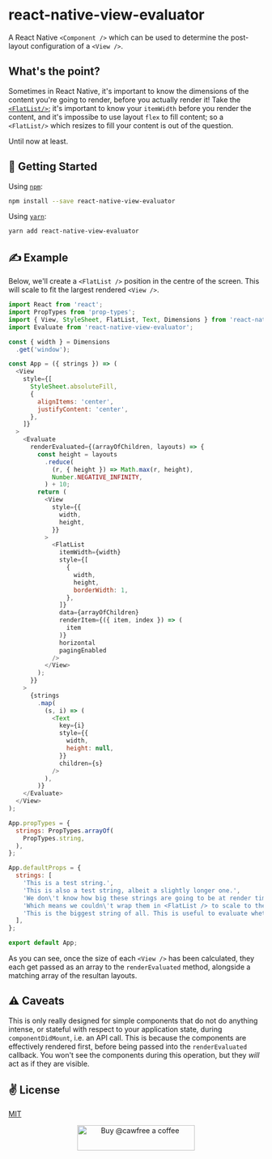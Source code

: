 # react-native-view-evaluator
A React Native `<Component />` which can be used to determine the post-layout configuration of a `<View />`.

## What's the point?
Sometimes in React Native, it's important to know the dimensions of the content you're going to render, before you actually render it! Take the [`<FlatList/>`](https://facebook.github.io/react-native/docs/flatlist.html); it's important to know your `itemWidth` before you render the content, and it's impossibe to use layout `flex` to fill content; so a `<FlatList/>` which resizes to fill your content is out of the question.

Until now at least.

## 🚀 Getting Started

Using [`npm`]():

```sh
npm install --save react-native-view-evaluator
```

Using [`yarn`]():

```sh
yarn add react-native-view-evaluator
```

## ✍️ Example

Below, we'll create a `<FlatList />` position in the centre of the screen. This will scale to fit the largest rendered `<View />`.

```javascript
import React from 'react';
import PropTypes from 'prop-types';
import { View, StyleSheet, FlatList, Text, Dimensions } from 'react-native';
import Evaluate from 'react-native-view-evaluator';

const { width } = Dimensions
  .get('window');

const App = ({ strings }) => (
  <View
    style={[
      StyleSheet.absoluteFill,
      {
        alignItems: 'center',
        justifyContent: 'center',
      },
    ]}
  >
    <Evaluate 
      renderEvaluated={(arrayOfChildren, layouts) => {
        const height = layouts
          .reduce(
            (r, { height }) => Math.max(r, height),
            Number.NEGATIVE_INFINITY,
          ) + 10;
        return (
          <View
            style={{
              width,
              height,
            }}
          >
            <FlatList
              itemWidth={width}
              style={[
                {
                  width,
                  height,
                  borderWidth: 1,
                },
              ]}
              data={arrayOfChildren}
              renderItem={({ item, index }) => (
                item
              )}
              horizontal
              pagingEnabled
            />
          </View> 
        );
      }}
    >
      {strings
        .map(
          (s, i) => (
            <Text
              key={i}
              style={{
                width,
                height: null,
              }}
              children={s}
            />
          ),
        )}
    </Evaluate>
  </View>
);

App.propTypes = {
  strings: PropTypes.arrayOf(
    PropTypes.string,
  ),
};

App.defaultProps = {
  strings: [
    'This is a test string.',
    'This is also a test string, albeit a slightly longer one.',
    'We don\'t know how big these strings are going to be at render time.',
    'Which means we couldn\'t wrap them in <FlatList /> to scale to the maximum height',
    'This is the biggest string of all. This is useful to evaluate whether the rendered <FlatList/> is a giant box that has mostly empty space around all of the pages but this one.',
  ],
};

export default App;
```

As you can see, once the size of each `<View />` has been calculated, they each get passed as an array to the `renderEvaluated` method, alongside a matching array of the resultan layouts.


## ⚠️ Caveats
This is only really designed for simple components that do not do anything intense, or stateful with respect to your application state, during `componentDidMount`, i.e. an API call. This is because the components are effectively rendered first, before being passed into the `renderEvaluated` callback. You won't see the components during this operation, but they _will_ act as if they are visible.

## ✌️ License
[MIT](https://opensource.org/licenses/MIT)

<p align="center">
  <a href="https://www.buymeacoffee.com/cawfree">
    <img src="https://cdn.buymeacoffee.com/buttons/default-orange.png" alt="Buy @cawfree a coffee" width="232" height="50" />
  </a>
</p>
